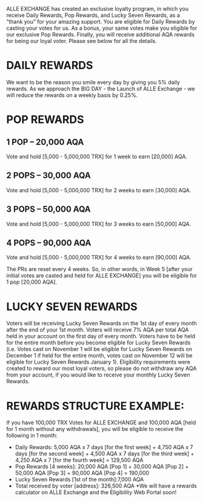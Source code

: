 ALLE EXCHANGE has created an exclusive loyalty program, in which you receive Daily Rewards, Pop Rewards, and Lucky Seven Rewards, as a “thank you” for your amazing support. You are eligible for Daily Rewards by casting your votes for us. As a bonus, your same votes make you eligible for our exclusive Pop Rewards. Finally, you will receive additional AQA rewards for being our loyal voter. Please see below for all the details.

# DAILY REWARDS

We want to be the reason you smile every day by giving you 5% daily rewards.
As we approach the BIG DAY - the Launch of ALLE Exchange - we will reduce the rewards on a weekly basis by 0.25%.

# POP REWARDS

## 1 POP – 20,000 AQA
Vote and hold [5,000 - 5,000,000 TRX] for 1 week to earn [20,000] AQA.

## 2 POPS – 30,000 AQA
Vote and hold [5,000 - 5,000,000 TRX] for 2 weeks to earn [30,000] AQA.

## 3 POPS – 50,000 AQA
Vote and hold [5,000 - 5,000,000 TRX] for 3 weeks to earn [50,000] AQA.

## 4 POPS – 90,000 AQA
Vote and hold [5,000 - 5,000,000 TRX] for 4 weeks to earn [90,000] AQA.

The PRs are reset every 4 weeks. So, in other words, in Week 5 [after your initial votes are casted and held for ALLE EXCHANGE] you will be eligible for 1 pop [20,000 AQA].

# LUCKY SEVEN REWARDS

Voters will be receiving Lucky Seven Rewards on the 1st day of every month after the end of your 1st month. Voters will receive 7% AQA per total AQA held in your account on the first day of every month. Voters have to be held for the entire month before you become eligible for Lucky Seven Rewards (i.e. Votes cast on November 1 will be eligible for Lucky Seven Rewards on December 1 if held for the entire month, votes cast on November 12 will be eligible for Lucky Seven Rewards January 1). Eligibility requirements were created to reward our most loyal voters, so please do not withdraw any AQA from your account, if you would like to receive your monthly Lucky Seven Rewards.

# REWARDS STRUCTURE EXAMPLE:

If you have 100,000 TRX Votes for ALLE EXCHANGE and 100,000 AQA [held for 1 month without any withdrawals], you will be eligible to receive the following in 1 month:
- Daily Rewards: 5,000 AQA x 7 days [for the first week] + 4,750 AQA x 7 days [for the second week] + 4,500 AQA x 7 days [for the third week] + 4,250 AQA x 7 [for the fourth week] = 129,500 AQA
- Pop Rewards [4 weeks]: 20,000 AQA [Pop 1] + 30,000 AQA [Pop 2] + 50,000 AQA [Pop 3] + 90,000 AQA [Pop 4] = 190,000
- Lucky Seven Rewards [1st of the month]:7,000 AQA
- Total received by voter [address]: 326,500 AQA
*We will have a rewards calculator on ALLE Exchange and the Eligibility Web Portal soon!
